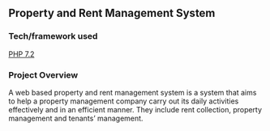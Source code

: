 ## Property and Rent Management System  
### Tech/framework used 
[PHP 7.2](http://php.net/docs.php) 

### Project Overview 
A web based property and rent management system is a system that aims to help a property management company carry out its daily activities effectively and in an efficient manner. They include rent collection, property management and tenants’ management.  


